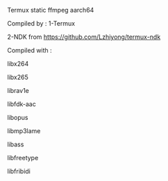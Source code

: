 Termux static ffmpeg aarch64 

Compiled by :
1-Termux

2-NDK from https://github.com/Lzhiyong/termux-ndk 

Compiled with :

libx264

libx265

librav1e

libfdk-aac 

libopus

libmp3lame

libass

libfreetype

libfribidi
